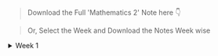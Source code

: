 > Download the Full 'Mathematics 2' Note here 👇

> Or, Select the Week and Download the Notes Week wise

<details><summary>Week 1</summary>

> Download the Full Week-1 Note here 👇
<!-- - [Week 1](https://raw.githubusercontent.com/hisayakhere/IITM-BS-DS/main/Levels/01Foundation-Level/004Mathematics2/Week01/Week1-M2.pdf) -->

> Downlaod the Notes Lecture wise 👇
<!-- Lectures -->
- [Lecture-1](https://raw.githubusercontent.com/hisayakhere/IITM-BS-DS/main/Levels/01Foundation-Level/004Mathematics2/Week01/Lecture1.1.pdf)
- [Lecture-2](https://raw.githubusercontent.com/hisayakhere/IITM-BS-DS/main/Levels/01Foundation-Level/004Mathematics2/Week01/Lecture1.2.pdf)
<!-- - [Lecture-3](https://raw.githubusercontent.com/hisayakhere/IITM-BS-DS/main/Levels/01Foundation-Level/004Mathematics2/Week01/Lecture1.3.pdf)
- [Lecture-4](https://raw.githubusercontent.com/hisayakhere/IITM-BS-DS/main/Levels/01Foundation-Level/004Mathematics2/Week01/Lecture1.4.pdf)
- [Lecture-5](https://raw.githubusercontent.com/hisayakhere/IITM-BS-DS/main/Levels/01Foundation-Level/004Mathematics2/Week01/Lecture1.5.pdf) -->
<!-- Tutorials -->
<!-- - [Tutorial 01](https://raw.githubusercontent.com/hisayakhere/IITM-BS-DS/main/Levels/01Foundation-Level/004Mathematics2/Week01/Tutorial1.1.pdf)
- [Tutorial 02](https://raw.githubusercontent.com/hisayakhere/IITM-BS-DS/main/Levels/01Foundation-Level/004Mathematics2/Week01/Tutorial1.2.pdf)
- [Tutorial 03](https://raw.githubusercontent.com/hisayakhere/IITM-BS-DS/main/Levels/01Foundation-Level/004Mathematics2/Week01/Tutorial1.3.pdf)
- [Tutorial 04](https://raw.githubusercontent.com/hisayakhere/IITM-BS-DS/main/Levels/01Foundation-Level/004Mathematics2/Week01/Tutorial1.4.pdf)
- [Tutorial 05](https://raw.githubusercontent.com/hisayakhere/IITM-BS-DS/main/Levels/01Foundation-Level/004Mathematics2/Week01/Tutorial1.5.pdf)
- [Tutorial 06](https://raw.githubusercontent.com/hisayakhere/IITM-BS-DS/main/Levels/01Foundation-Level/004Mathematics2/Week01/Tutorial1.6.pdf)
- [Tutorial 07](https://raw.githubusercontent.com/hisayakhere/IITM-BS-DS/main/Levels/01Foundation-Level/004Mathematics2/Week01/Tutorial1.7.pdf)
- [Tutorial 08](https://raw.githubusercontent.com/hisayakhere/IITM-BS-DS/main/Levels/01Foundation-Level/004Mathematics2/Week01/Tutorial1.8.pdf) -->
</details>